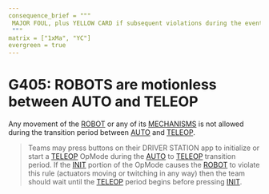 ```yaml
---
consequence_brief = """
 MAJOR FOUL, plus YELLOW CARD if subsequent violations during the event.
 """
matrix = ["1xMa", "YC"]
evergreen = true
---
```


# G405: ROBOTS are motionless between AUTO and TELEOP

Any movement of the [ROBOT](!!) or any of its [MECHANISMS](!!) is not allowed
during the transition period between [AUTO](!!) and [TELEOP](!!).

> Teams may press buttons on their DRIVER STATION app to initialize or start a
> [TELEOP](!!) OpMode during the [AUTO](!!) to [TELEOP](!!) transition period.
> If the [INIT](!!) portion of the OpMode causes the [ROBOT](!!) to violate
> this rule (actuators moving or twitching in any way) then the team should
> wait until the [TELEOP](!!) period begins before pressing [INIT](!!).
